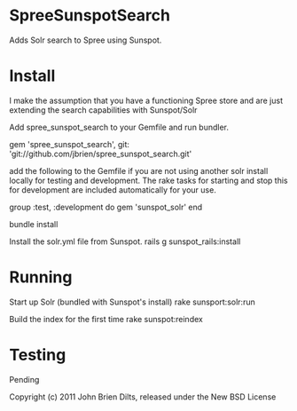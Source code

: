 SpreeSunspotSearch
==================

Adds Solr search to Spree using Sunspot.


Install
=======

I make the assumption that you have a functioning Spree store and are just extending the search capabilities with Sunspot/Solr

Add spree_sunspot_search to your Gemfile and run bundler.

gem 'spree_sunspot_search', git: 'git://github.com/jbrien/spree_sunspot_search.git'

add the following to the Gemfile if you are not using another solr install locally for testing and development. The rake tasks for starting and stop this for development are included automatically for your use.

group :test, :development do
  gem 'sunspot_solr'
end

bundle install

Install the solr.yml file from Sunspot.
rails g sunspot_rails:install

Running
=======

Start up Solr (bundled with Sunspot's install)
rake sunsport:solr:run

Build the index for the first time
rake sunspot:reindex

Testing
=======

Pending



Copyright (c) 2011 John Brien Dilts, released under the New BSD License
